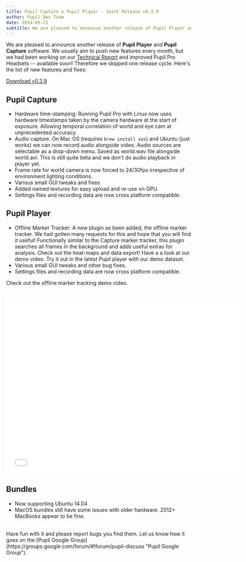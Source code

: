 ```yaml
---
title: Pupil Capture & Pupil Player - Joint Release v0.3.9
author: Pupil Dev Team
date: 2014-05-21
subtitle: We are pleased to announce another release of Pupil Player and Pupil Capture software...
---
```


We are pleased to announce another release of **Pupil Player** and **Pupil Capture** software. We usually aim to push new features every month, but we had been working on our [Technical Report](http://arxiv.org/abs/1405.0006 "Pervasive Eye Tracking and Mobile Gaze-based Interaction") and improved Pupil Pro Headsets -- available soon! Therefore we skipped one release cycle. Here's the list of new features and fixes:

<div class="row">
	<div class="col-sm-12 text-center">
	  <a href="https://github.com/pupil-labs/pupil/releases/tag/v0.3.9" class="Button" target="_blank">Download v0.3.9</a>
	</div>
</div>

## Pupil Capture

+ Hardware time-stamping: Running Pupil Pro with Linux now uses hardware timestamps taken by the camera hardware at the start of exposure. Allowing temporal correlation of world and eye cam at unprecedented accuracy.
+ Audio capture. On Mac OS (requires <code>brew install sox</code>) and Ubuntu (just works) we can now record audio alongside video. Audio sources are selectable as a drop-down menu. Saved as world.wav file alongside world.avi. This is still quite beta and we don't do audio playback in player yet.
+ Frame rate for world camera is now forced to 24/30fps irrespective of environment lighting conditions.
+ Various small GUI tweaks and fixes
+ Added named textures for easy upload and re-use on GPU.
+ Settings files and recording data are now cross platform compatible. 

## Pupil Player

+ Offline Marker Tracker: A new plugin as been added, the offline marker tracker. We had gotten many requests for this and hope that you will find it useful! Functionally similar to the Capture marker tracker, this plugin searches all frames in the background and adds useful extras for analysis. Check out the heat-maps and data export! Have a a look at our demo video. Try it out in the latest Pupil player with our demo dataset.
+ Various small GUI tweaks and other bug fixes.
+ Settings files and recording data are now cross platform compatible. 

Check out the offline marker tracking demo video.
<br>
<br>
<div class="img-responsive">
<iframe width="640" height="480" src="//www.youtube.com/embed/71S858DPu8w" frameborder="0" allowfullscreen></iframe>
</div>

## Bundles

+ Now supporting Ubuntu 14.04
+ MacOS bundles still have some issues with older hardware. 2012+ MacBooks appear to be fine.

<br>
Have fun with it and please report bugs you find them. Let us know how it goes on the [Pupil Google Group](https://groups.google.com/forum/#!forum/pupil-discuss "Pupil Google Group").
